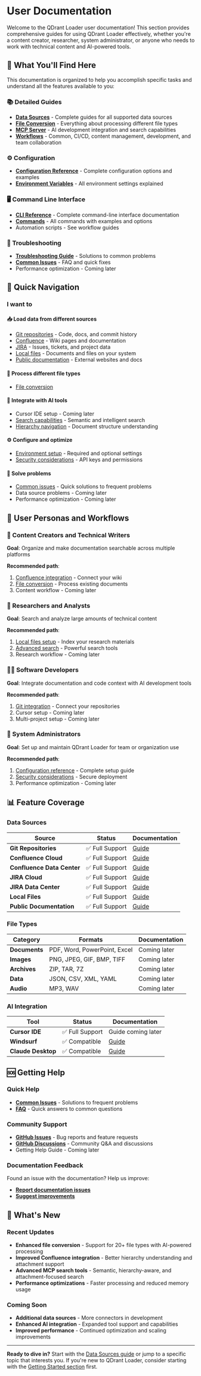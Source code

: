 # User Documentation

Welcome to the QDrant Loader user documentation! This section provides comprehensive guides for using QDrant Loader effectively, whether you're a content creator, researcher, system administrator, or anyone who needs to work with technical content and AI-powered tools.

## 🎯 What You'll Find Here

This documentation is organized to help you accomplish specific tasks and understand all the features available to you:

### 📚 Detailed Guides

- **[Data Sources](./detailed-guides/data-sources/)** - Complete guides for all supported data sources
- **[File Conversion](./detailed-guides/file-conversion/)** - Everything about processing different file types
- **[MCP Server](./detailed-guides/mcp-server/)** - AI development integration and search capabilities
- **[Workflows](./workflows/)** - Common, CI/CD, content management, development, and team collaboration

### ⚙️ Configuration

- **[Configuration Reference](./configuration/)** - Complete configuration options and examples
- **[Environment Variables](./configuration/environment-variables.md)** - All environment settings explained

### 🖥️ Command Line Interface

- **[CLI Reference](./cli-reference/)** - Complete command-line interface documentation
- **[Commands](./cli-reference/commands.md)** - All commands with examples and options
- Automation scripts - See workflow guides

### 🔧 Troubleshooting

- **[Troubleshooting Guide](./troubleshooting/)** - Solutions to common problems
- **[Common Issues](./troubleshooting/common-issues.md)** - FAQ and quick fixes
- Performance optimization - Coming later

## 🚀 Quick Navigation

### I want to

#### 📥 **Load data from different sources**

- [Git repositories](./detailed-guides/data-sources/git-repositories.md) - Code, docs, and commit history
- [Confluence](./detailed-guides/data-sources/confluence.md) - Wiki pages and documentation
- [JIRA](./detailed-guides/data-sources/jira.md) - Issues, tickets, and project data
- [Local files](./detailed-guides/data-sources/local-files.md) - Documents and files on your system
- [Public documentation](./detailed-guides/data-sources/public-docs.md) - External websites and docs

#### 📄 **Process different file types**

- [File conversion](./detailed-guides/file-conversion/)

#### 🤖 **Integrate with AI tools**

- Cursor IDE setup - Coming later
- [Search capabilities](./detailed-guides/mcp-server/search-capabilities.md) - Semantic and intelligent search
- [Hierarchy navigation](./detailed-guides/mcp-server/hierarchy-search.md) - Document structure understanding

#### ⚙️ **Configure and optimize**

- [Environment setup](./configuration/environment-variables.md) - Required and optional settings
- [Security considerations](./configuration/security-considerations.md) - API keys and permissions

#### 🔧 **Solve problems**

- [Common issues](./troubleshooting/common-issues.md) - Quick solutions to frequent problems
- Data source problems - Coming later
- Performance optimization - Coming later

## 🎯 User Personas and Workflows

### 📝 Content Creators and Technical Writers

**Goal**: Organize and make documentation searchable across multiple platforms

**Recommended path**:

1. [Confluence integration](./detailed-guides/data-sources/confluence.md) - Connect your wiki
2. [File conversion](./detailed-guides/file-conversion/) - Process existing documents
3. Content workflow - Coming later

### 🔬 Researchers and Analysts

**Goal**: Search and analyze large amounts of technical content

**Recommended path**:

1. [Local files setup](./detailed-guides/data-sources/local-files.md) - Index your research materials
2. [Advanced search](./detailed-guides/mcp-server/search-capabilities.md) - Powerful search tools
3. Research workflow - Coming later

### 👨‍💻 Software Developers

**Goal**: Integrate documentation and code context with AI development tools

**Recommended path**:

1. [Git integration](./detailed-guides/data-sources/git-repositories.md) - Connect your repositories
2. Cursor setup - Coming later
3. Multi-project setup - Coming later

### 🏢 System Administrators

**Goal**: Set up and maintain QDrant Loader for team or organization use

**Recommended path**:

1. [Configuration reference](./configuration/) - Complete setup guide
2. [Security considerations](./configuration/security-considerations.md) - Secure deployment
3. Performance optimization - Coming later

## 📊 Feature Coverage

### Data Sources

| Source | Status | Documentation |
|--------|--------|---------------|
| **Git Repositories** | ✅ Full Support | [Guide](./detailed-guides/data-sources/git-repositories.md) |
| **Confluence Cloud** | ✅ Full Support | [Guide](./detailed-guides/data-sources/confluence.md) |
| **Confluence Data Center** | ✅ Full Support | [Guide](./detailed-guides/data-sources/confluence.md) |
| **JIRA Cloud** | ✅ Full Support | [Guide](./detailed-guides/data-sources/jira.md) |
| **JIRA Data Center** | ✅ Full Support | [Guide](./detailed-guides/data-sources/jira.md) |
| **Local Files** | ✅ Full Support | [Guide](./detailed-guides/data-sources/local-files.md) |
| **Public Documentation** | ✅ Full Support | [Guide](./detailed-guides/data-sources/public-docs.md) |

### File Types

| Category | Formats | Documentation |
|----------|---------|---------------|
| **Documents** | PDF, Word, PowerPoint, Excel | Coming later |
| **Images** | PNG, JPEG, GIF, BMP, TIFF | Coming later |
| **Archives** | ZIP, TAR, 7Z | Coming later |
| **Data** | JSON, CSV, XML, YAML | Coming later |
| **Audio** | MP3, WAV | Coming later |

### AI Integration

| Tool | Status | Documentation |
|------|--------|---------------|
| **Cursor IDE** | ✅ Full Support | Guide coming later |
| **Windsurf** | ✅ Compatible | [Guide](./detailed-guides/mcp-server/setup-and-integration.md) |
| **Claude Desktop** | ✅ Compatible | [Guide](./detailed-guides/mcp-server/setup-and-integration.md) |

## 🆘 Getting Help

### Quick Help

- **[Common Issues](./troubleshooting/common-issues.md)** - Solutions to frequent problems
- **[FAQ](./troubleshooting/common-issues.html#frequently-asked-questions)** - Quick answers to common questions

### Community Support

- **[GitHub Issues](https://github.com/martin-papy/qdrant-loader/issues)** - Bug reports and feature requests
- **[GitHub Discussions](https://github.com/martin-papy/qdrant-loader/discussions)** - Community Q&A and discussions
- Getting Help Guide - Coming later

### Documentation Feedback

Found an issue with the documentation? Help us improve:

- **[Report documentation issues](https://github.com/martin-papy/qdrant-loader/issues/new?labels=documentation)**
- **[Suggest improvements](https://github.com/martin-papy/qdrant-loader/discussions/new?category=ideas)**

## 🔄 What's New

### Recent Updates

- **Enhanced file conversion** - Support for 20+ file types with AI-powered processing
- **Improved Confluence integration** - Better hierarchy understanding and attachment support
- **Advanced MCP search tools** - Semantic, hierarchy-aware, and attachment-focused search
- **Performance optimizations** - Faster processing and reduced memory usage

### Coming Soon

- **Additional data sources** - More connectors in development
- **Enhanced AI integration** - Expanded tool support and capabilities
- **Improved performance** - Continued optimization and scaling improvements

---

**Ready to dive in?** Start with the [Data Sources guide](./detailed-guides/data-sources/) or jump to a specific topic that interests you. If you're new to QDrant Loader, consider starting with the [Getting Started section](../getting-started/) first.

